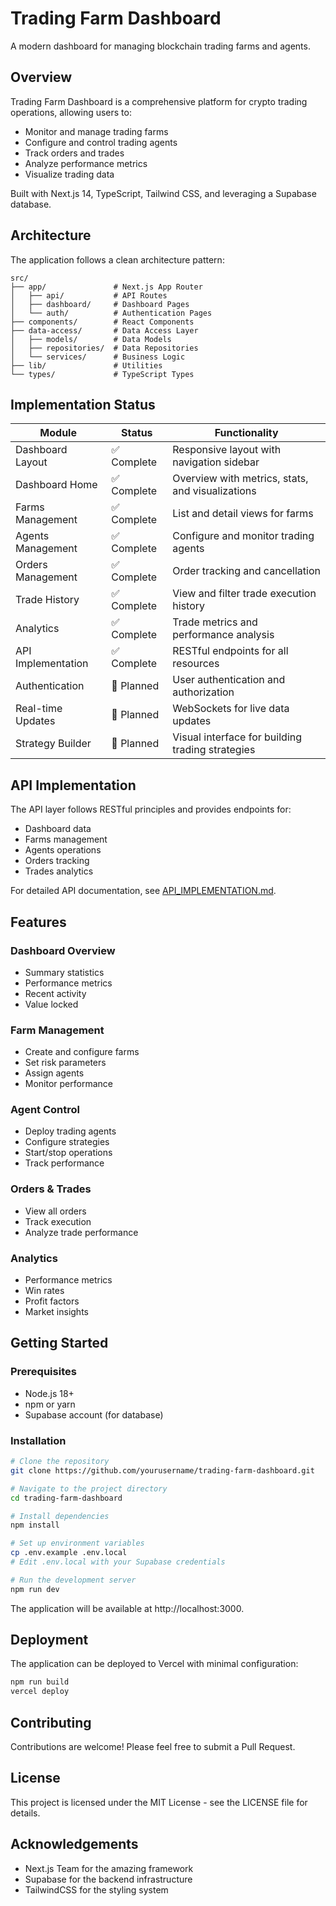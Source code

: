 # Trading Farm Dashboard

A modern dashboard for managing blockchain trading farms and agents.

## Overview

Trading Farm Dashboard is a comprehensive platform for crypto trading operations, allowing users to:

- Monitor and manage trading farms
- Configure and control trading agents
- Track orders and trades
- Analyze performance metrics
- Visualize trading data

Built with Next.js 14, TypeScript, Tailwind CSS, and leveraging a Supabase database.

## Architecture

The application follows a clean architecture pattern:

```
src/
├── app/               # Next.js App Router
│   ├── api/           # API Routes
│   ├── dashboard/     # Dashboard Pages
│   └── auth/          # Authentication Pages
├── components/        # React Components
├── data-access/       # Data Access Layer
│   ├── models/        # Data Models
│   ├── repositories/  # Data Repositories
│   └── services/      # Business Logic
├── lib/               # Utilities
└── types/             # TypeScript Types
```

## Implementation Status

| Module               | Status      | Functionality                                       |
|----------------------|-------------|-----------------------------------------------------|
| Dashboard Layout     | ✅ Complete | Responsive layout with navigation sidebar           |
| Dashboard Home       | ✅ Complete | Overview with metrics, stats, and visualizations    |
| Farms Management     | ✅ Complete | List and detail views for farms                     |
| Agents Management    | ✅ Complete | Configure and monitor trading agents                |
| Orders Management    | ✅ Complete | Order tracking and cancellation                     |
| Trade History        | ✅ Complete | View and filter trade execution history             |
| Analytics            | ✅ Complete | Trade metrics and performance analysis              |
| API Implementation   | ✅ Complete | RESTful endpoints for all resources                 |
| Authentication       | 🔄 Planned  | User authentication and authorization               |
| Real-time Updates    | 🔄 Planned  | WebSockets for live data updates                    |
| Strategy Builder     | 🔄 Planned  | Visual interface for building trading strategies    |

## API Implementation

The API layer follows RESTful principles and provides endpoints for:

- Dashboard data
- Farms management
- Agents operations
- Orders tracking
- Trades analytics

For detailed API documentation, see [API_IMPLEMENTATION.md](./API_IMPLEMENTATION.md).

## Features

### Dashboard Overview
- Summary statistics
- Performance metrics
- Recent activity
- Value locked

### Farm Management
- Create and configure farms
- Set risk parameters
- Assign agents
- Monitor performance

### Agent Control
- Deploy trading agents
- Configure strategies
- Start/stop operations
- Track performance

### Orders & Trades
- View all orders
- Track execution
- Analyze trade performance

### Analytics
- Performance metrics
- Win rates
- Profit factors
- Market insights

## Getting Started

### Prerequisites
- Node.js 18+ 
- npm or yarn
- Supabase account (for database)

### Installation

```bash
# Clone the repository
git clone https://github.com/yourusername/trading-farm-dashboard.git

# Navigate to the project directory
cd trading-farm-dashboard

# Install dependencies
npm install

# Set up environment variables
cp .env.example .env.local
# Edit .env.local with your Supabase credentials

# Run the development server
npm run dev
```

The application will be available at http://localhost:3000.

## Deployment

The application can be deployed to Vercel with minimal configuration:

```bash
npm run build
vercel deploy
```

## Contributing

Contributions are welcome! Please feel free to submit a Pull Request.

## License

This project is licensed under the MIT License - see the LICENSE file for details.

## Acknowledgements

- Next.js Team for the amazing framework
- Supabase for the backend infrastructure
- TailwindCSS for the styling system